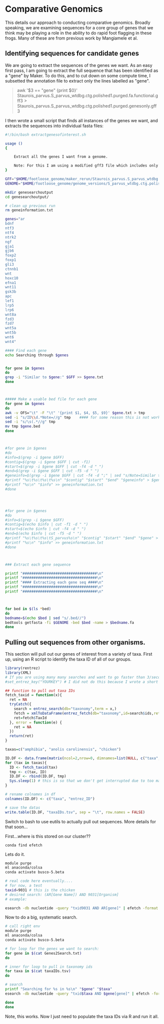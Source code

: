 # Comparative Genomics

This details our approach to conducting comparative genomics. Broadly speaking, we are examining sequences for a core group of genes that we think may be playing a role in the ability to do rapid foot flagging in these frogs. Many of these are from previous work by Mangiamele et al.

## Identifying sequences for candidate genes

We are going to extract the sequences of the genes we want. As an easy first pass, I am going to extract the full sequence that has been identified as a "gene" by Maker. To do this, and to cut down on some compute time, I subsetted the annotation file to extract only the lines labelled as "gene".

> awk '$3 == "gene" {print $0}' Staurois_parvus.S_parvus_wtdbg.ctg.polished1.purged.fa.functional.gff3 > Staurois_parvus.S_parvus_wtdbg.ctg.polished1.purged.genesonly.gff3

I then wrote a small script that finds all instances of the genes we want, and extracts the sequences into individual fasta files:

```bash
#!/bin/bash extractgenesofinterest.sh

usage ()
{

    Extract all the genes I want from a genome.

    Note: For this I am using a modified gff3 file which includes only what Maker has anotated as a "gene". I created this gene gff3 file using awk '$3 == "gene" {print $0}' Staurois_parvus.S_parvus_wtdbg.ctg.polished1.purged.fa.functional.gff3 > Staurois_parvus.S_parvus_wtdbg.ctg.polished1.purged.genesonly.gff3
}

GFF="$HOME/footloose_genome/maker_rerun/Staurois_parvus.S_parvus_wtdbg.ctg.polished1.purged.genesonly.gff3"
GENOME="$HOME/footloose_genome/genome_versions/S_parvus_wtdbg.ctg.polished1.purged.fa"

mkdir genesearchoutput
cd genesearchoutput/

# clean up previous run
rm geneinformation.txt

genes="ar
bdnf
ntf3
ntf4
ntrk2
ngf
gja1
gjb6
foxp2
foxp1
gli3
ctnnb1
wnt
hoxc10
efna1
wnt11
gsk3b
apc
lef1
lrp5
lrp6
wnt8a
fzd3
fzd7
wnt5a
wnt5b
wnt6
wnt4"

#### Find each gene
echo Searching through $genes


for gene in $genes
do
grep -i "Similar to $gene:" $GFF >> $gene.txt
done



##### Make a usable bed file for each gene
for gene in $genes
do
awk -v OFS="\t" -F "\t" '{print $1, $4, $5, $9}' $gene.txt > tmp
sed -i "s/ID\\d.*Note=//g" tmp    #### for some reason this is not working, but whatever
sed -i "s/\s(.*//g" tmp
mv tmp $gene.bed
done



#for gene in $genes
#do
#info=$(grep -i $gene $GFF)
#contig=$(grep -i $gene $GFF | cut -f1)
#start=$(grep -i $gene $GFF | cut -f4 -d " ")
#end=$(grep -i $gene $GFF | cut -f5 -d " ")
#geneinfo=$(grep -i $gene $GFF | cut -f4 -d ";" | sed "s/Note=Similar to //g" | cut -f1 -d "(")
#printf "%s\t%s\t%s\t%s\n" "$contig" "$start" "$end" "$geneinfo" > $gene.bed
#printf "%s\n" "$info" >> geneinformation.txt
#done




#for gene in $genes
#do
#info=$(grep -i $gene $GFF)
#contig=$(echo $info | cut -f1 -d " ")
#start=$(echo $info | cut -f4 -d " ")
#end=$(echo $info | cut -f5 -d " ")
#printf "%s\t%s\t%s\tS_parvus%s\n" "$contig" "$start" "$end" "$gene" > $gene.bed
#printf "%s\n" "$info" >> geneinformation.txt
#done



### Extract each gene sequence

printf "##################################\n"
printf "##################################\n"
printf "#### Extracting each gene seq ####\n"
printf "##################################\n"
printf "##################################\n"



for bed in $(ls *bed)
do
bedname=$(echo $bed | sed "s/.bed//")
bedtools getfasta -fi $GENOME -bed $bed -name > $bedname.fa
done

```


## Pulling out sequences from other organisms.

This section will pull out our genes of interest from a variety of taxa. First up, using an R script to identify the taxa ID of all of our groups.

```R
library(rentrez)
library(XML)
# If you are using many many searches and want to go faster than 3/second, you will need a key. https://ncbiinsights.ncbi.nlm.nih.gov/2017/11/02/new-api-keys-for-the-e-utilities/   
#set_entrez_key("YOURKEY") # I did not do this because I wrote a short pause in my function

## function to pull out taxa IDs
fetch_taxid = function(x){
  ret = NA
  tryCatch({
    search = entrez_search(db="taxonomy",term = x,)
    fetch = xmlToDataFrame(entrez_fetch(db="taxonomy",id=search$ids,rettype="xml"))
    ret=fetch$TaxId 
  }, error = function(e) {
    ret = NA
  })
  return(ret)
}

taxas=c("amphibia", "anolis carolinensis", "chicken")

ID.DF <- data.frame(matrix(ncol=2,nrow=0, dimnames=list(NULL, c("taxa", "entrez_ID"))))
for (tax in taxas){
  ID <- fetch_taxid(tax)
  tmp <- c(tax, ID)
  ID.DF <- rbind(ID.DF, tmp)
  Sys.sleep(1) # this is so that we don't get interrupted due to too many searches
}

# rename colnames in df
colnames(ID.DF) <- c("taxa", "entrez_ID")

# save the datas
write.table(ID.DF, "taxaIDs.tsv", sep = "\t", row.names = FALSE)
```

Switch to bash to use eutils to actually pull out sequences. More details for that soon...

First...where is this stored on our cluster??

`conda find efetch`

Lets do it.

```bash
module purge
ml anaconda/colsa
conda activate busco-5.beta

# real code here eventually....
# for now, a test
taxid=9031 # this is the chicken
# desired search: (AR[Gene Name]) AND 9031[Organism]
# example:

esearch -db nucleotide -query "txid9031 AND AR[gene]" | efetch -format fasta > bakbaktest3.fa
```

Now to do a big, systematic search.

```bash
# call right env
module purge
ml anaconda/colsa
conda activate busco-5.beta

# for loop for the genes we want to search:
for gene in $(cat Genes2Search.txt)
do

# inner for loop to pull in taxonomy ids
for taxa in $(cat taxaIDs.tsv)
do

# search
printf "Searching for %s in %s\n" "$gene" "$taxa"
esearch -db nucleotide -query "txid$taxa AND $gene[gene]" | efetch -format fasta > ${gene}_${taxa}.fa

done
done
```

Note, this works. Now I just need to populate the taxa IDs via R and run it all.
